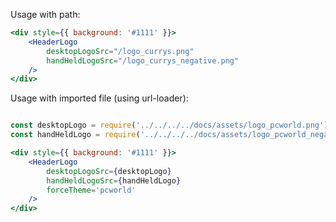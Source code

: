 Usage with path:

```jsx
<div style={{ background: '#1111' }}>
    <HeaderLogo
        desktopLogoSrc="/logo_currys.png"
        handHeldLogoSrc="/logo_currys_negative.png"
    />
</div>
```

Usage with imported file (using url-loader):

```jsx

const desktopLogo = require('../../../../docs/assets/logo_pcworld.png');
const handHeldLogo = require('../../../../docs/assets/logo_pcworld_negative.png');

<div style={{ background: '#1111' }}>
    <HeaderLogo
        desktopLogoSrc={desktopLogo}
        handHeldLogoSrc={handHeldLogo}
        forceTheme='pcworld'
    />
</div>
```
